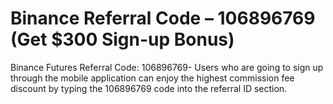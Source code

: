 # Binance Referral Code – 106896769 (Get $300 Sign-up Bonus)
Binance Futures Referral Code: 106896769- Users who are going to sign up through the mobile application can enjoy the highest commission fee discount by typing the 106896769 code into the referral ID section.
